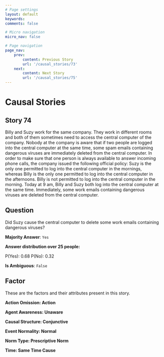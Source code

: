 ```yaml
---
# Page settings
layout: default
keywords:
comments: false

# Micro navigation
micro_nav: false

# Page navigation
page_nav:
    prev:
        content: Previous Story
        url: '/causal_stories/73'
    next:
        content: Next Story
        url: '/causal_stories/75'
---
```

# Causal Stories

## Story 74

<div class='text-hightlight'>
Billy and Suzy work for the same company. They work in different rooms and both of them sometimes need to access the central computer of the company. Nobody at the company is aware that if two people are logged into the central computer at the same time, some spam emails containing dangerous viruses are immediately deleted from the central computer. In order to make sure that one person is always available to answer incoming phone calls, the company issued the following official policy: Suzy is the only one permitted to log into the central computer in the mornings, whereas Billy is the only one permitted to log into the central computer in the afternoons. Billy is not permitted to log into the central computer in the morning. Today at 9 am, Billy and Suzy both log into the central computer at the same time. Immediately, some work emails containing dangerous viruses are deleted from the central computer.
</div>

## Question

<p>
<div class='text-hightlight'>Did Suzy cause the central computer to delete some work emails containing dangerous viruses?</div>
</p>

**Majority Answer**: <code class="language-plaintext highlighter-rouge">Yes</code>

**Answer distribution over 25 people:**

<div class="container">
<div class="row">
<div class="col-md-7">
    <div class="slider-container">
        <div class="slider">
            <div class="slider-value" id="sliderValue"></div>
        </div>
        <div class="slider-labels">
            <span id="yesLabel">P(Yes): 0.68</span>
            <span id="noLabel">P(No): 0.32</span>
        </div>
    </div>
</div>
</div>
</div>

**Is Ambiguous**:  <code class="language-plaintext highlighter-rouge">False</code> <!-- False -->

## Factor

These are the factors and their attributes present in this story.


<div class="callout callout--info">
    <p><strong>Action Omission: Action</strong></p>
</div>

<div class="callout callout--info">
    <p><strong>Agent Awareness: Unaware</strong></p>
</div>

<div class="callout callout--info">
    <p><strong>Causal Structure: Conjunctive</strong></p>
</div>

<div class="callout callout--info">
    <p><strong>Event Normality: Normal</strong></p>
</div>

<div class="callout callout--info">
    <p><strong>Norm Type: Prescriptive Norm</strong></p>
</div>

<div class="callout callout--info">
    <p><strong>Time: Same Time Cause</strong></p>
</div>
